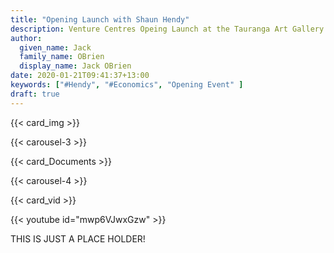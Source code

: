 ```yaml
---
title: "Opening Launch with Shaun Hendy"
description: Venture Centres Opeing Launch at the Tauranga Art Gallery
author:
  given_name: Jack
  family_name: OBrien
  display_name: Jack OBrien
date: 2020-01-21T09:41:37+13:00
keywords: ["#Hendy", "#Economics", "Opening Event" ] 
draft: true
---
```

{{< card_img >}}

{{< carousel-3 >}}

{{< card_Documents >}}

{{< carousel-4 >}}

{{< card_vid >}}

{{< youtube id="mwp6VJwxGzw" >}}

<div class="alert alert-danger" role="alert">
  THIS IS JUST A PLACE HOLDER!
</div>